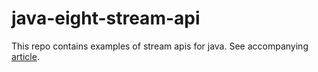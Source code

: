 # java-eight-stream-api

This repo contains examples of stream apis for java.
See accompanying [article](https://spaghetticodejungle.com/java-8-streams-api/).
